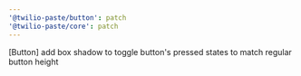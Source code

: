 ```yaml
---
'@twilio-paste/button': patch
'@twilio-paste/core': patch
---
```


[Button] add box shadow to toggle button's pressed states to match regular button height
